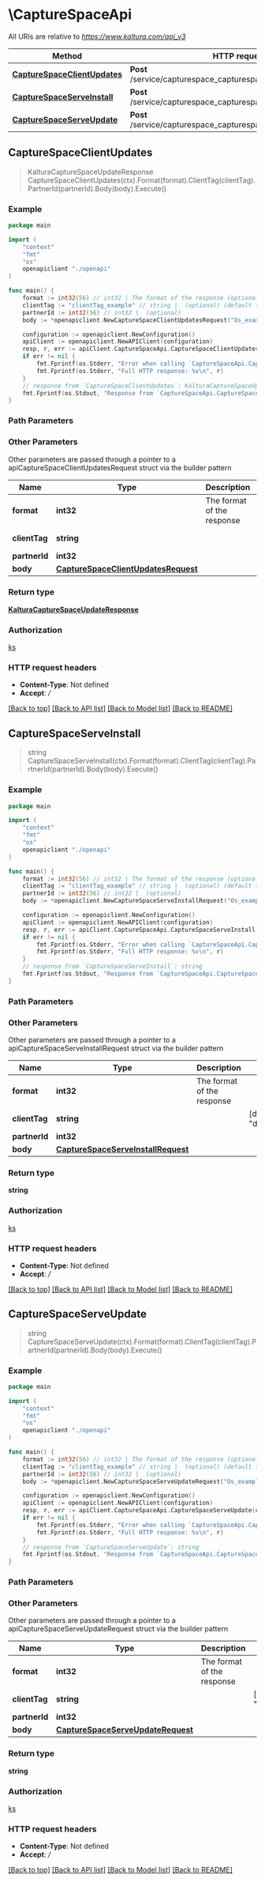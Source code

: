 # \CaptureSpaceApi

All URIs are relative to *https://www.kaltura.com/api_v3*

Method | HTTP request | Description
------------- | ------------- | -------------
[**CaptureSpaceClientUpdates**](CaptureSpaceApi.md#CaptureSpaceClientUpdates) | **Post** /service/capturespace_capturespace/action/clientUpdates | 
[**CaptureSpaceServeInstall**](CaptureSpaceApi.md#CaptureSpaceServeInstall) | **Post** /service/capturespace_capturespace/action/serveInstall | 
[**CaptureSpaceServeUpdate**](CaptureSpaceApi.md#CaptureSpaceServeUpdate) | **Post** /service/capturespace_capturespace/action/serveUpdate | 



## CaptureSpaceClientUpdates

> KalturaCaptureSpaceUpdateResponse CaptureSpaceClientUpdates(ctx).Format(format).ClientTag(clientTag).PartnerId(partnerId).Body(body).Execute()





### Example

```go
package main

import (
    "context"
    "fmt"
    "os"
    openapiclient "./openapi"
)

func main() {
    format := int32(56) // int32 | The format of the response (optional)
    clientTag := "clientTag_example" // string |  (optional) (default to "devkcom")
    partnerId := int32(56) // int32 |  (optional)
    body := *openapiclient.NewCaptureSpaceClientUpdatesRequest("Os_example", "Version_example") // CaptureSpaceClientUpdatesRequest |  (optional)

    configuration := openapiclient.NewConfiguration()
    apiClient := openapiclient.NewAPIClient(configuration)
    resp, r, err := apiClient.CaptureSpaceApi.CaptureSpaceClientUpdates(context.Background()).Format(format).ClientTag(clientTag).PartnerId(partnerId).Body(body).Execute()
    if err != nil {
        fmt.Fprintf(os.Stderr, "Error when calling `CaptureSpaceApi.CaptureSpaceClientUpdates``: %v\n", err)
        fmt.Fprintf(os.Stderr, "Full HTTP response: %v\n", r)
    }
    // response from `CaptureSpaceClientUpdates`: KalturaCaptureSpaceUpdateResponse
    fmt.Fprintf(os.Stdout, "Response from `CaptureSpaceApi.CaptureSpaceClientUpdates`: %v\n", resp)
}
```

### Path Parameters



### Other Parameters

Other parameters are passed through a pointer to a apiCaptureSpaceClientUpdatesRequest struct via the builder pattern


Name | Type | Description  | Notes
------------- | ------------- | ------------- | -------------
 **format** | **int32** | The format of the response | 
 **clientTag** | **string** |  | [default to &quot;devkcom&quot;]
 **partnerId** | **int32** |  | 
 **body** | [**CaptureSpaceClientUpdatesRequest**](CaptureSpaceClientUpdatesRequest.md) |  | 

### Return type

[**KalturaCaptureSpaceUpdateResponse**](KalturaCaptureSpaceUpdateResponse.md)

### Authorization

[ks](../README.md#ks)

### HTTP request headers

- **Content-Type**: Not defined
- **Accept**: */*

[[Back to top]](#) [[Back to API list]](../README.md#documentation-for-api-endpoints)
[[Back to Model list]](../README.md#documentation-for-models)
[[Back to README]](../README.md)


## CaptureSpaceServeInstall

> string CaptureSpaceServeInstall(ctx).Format(format).ClientTag(clientTag).PartnerId(partnerId).Body(body).Execute()





### Example

```go
package main

import (
    "context"
    "fmt"
    "os"
    openapiclient "./openapi"
)

func main() {
    format := int32(56) // int32 | The format of the response (optional)
    clientTag := "clientTag_example" // string |  (optional) (default to "devkcom")
    partnerId := int32(56) // int32 |  (optional)
    body := *openapiclient.NewCaptureSpaceServeInstallRequest("Os_example") // CaptureSpaceServeInstallRequest |  (optional)

    configuration := openapiclient.NewConfiguration()
    apiClient := openapiclient.NewAPIClient(configuration)
    resp, r, err := apiClient.CaptureSpaceApi.CaptureSpaceServeInstall(context.Background()).Format(format).ClientTag(clientTag).PartnerId(partnerId).Body(body).Execute()
    if err != nil {
        fmt.Fprintf(os.Stderr, "Error when calling `CaptureSpaceApi.CaptureSpaceServeInstall``: %v\n", err)
        fmt.Fprintf(os.Stderr, "Full HTTP response: %v\n", r)
    }
    // response from `CaptureSpaceServeInstall`: string
    fmt.Fprintf(os.Stdout, "Response from `CaptureSpaceApi.CaptureSpaceServeInstall`: %v\n", resp)
}
```

### Path Parameters



### Other Parameters

Other parameters are passed through a pointer to a apiCaptureSpaceServeInstallRequest struct via the builder pattern


Name | Type | Description  | Notes
------------- | ------------- | ------------- | -------------
 **format** | **int32** | The format of the response | 
 **clientTag** | **string** |  | [default to &quot;devkcom&quot;]
 **partnerId** | **int32** |  | 
 **body** | [**CaptureSpaceServeInstallRequest**](CaptureSpaceServeInstallRequest.md) |  | 

### Return type

**string**

### Authorization

[ks](../README.md#ks)

### HTTP request headers

- **Content-Type**: Not defined
- **Accept**: */*

[[Back to top]](#) [[Back to API list]](../README.md#documentation-for-api-endpoints)
[[Back to Model list]](../README.md#documentation-for-models)
[[Back to README]](../README.md)


## CaptureSpaceServeUpdate

> string CaptureSpaceServeUpdate(ctx).Format(format).ClientTag(clientTag).PartnerId(partnerId).Body(body).Execute()





### Example

```go
package main

import (
    "context"
    "fmt"
    "os"
    openapiclient "./openapi"
)

func main() {
    format := int32(56) // int32 | The format of the response (optional)
    clientTag := "clientTag_example" // string |  (optional) (default to "devkcom")
    partnerId := int32(56) // int32 |  (optional)
    body := *openapiclient.NewCaptureSpaceServeUpdateRequest("Os_example", "Version_example") // CaptureSpaceServeUpdateRequest |  (optional)

    configuration := openapiclient.NewConfiguration()
    apiClient := openapiclient.NewAPIClient(configuration)
    resp, r, err := apiClient.CaptureSpaceApi.CaptureSpaceServeUpdate(context.Background()).Format(format).ClientTag(clientTag).PartnerId(partnerId).Body(body).Execute()
    if err != nil {
        fmt.Fprintf(os.Stderr, "Error when calling `CaptureSpaceApi.CaptureSpaceServeUpdate``: %v\n", err)
        fmt.Fprintf(os.Stderr, "Full HTTP response: %v\n", r)
    }
    // response from `CaptureSpaceServeUpdate`: string
    fmt.Fprintf(os.Stdout, "Response from `CaptureSpaceApi.CaptureSpaceServeUpdate`: %v\n", resp)
}
```

### Path Parameters



### Other Parameters

Other parameters are passed through a pointer to a apiCaptureSpaceServeUpdateRequest struct via the builder pattern


Name | Type | Description  | Notes
------------- | ------------- | ------------- | -------------
 **format** | **int32** | The format of the response | 
 **clientTag** | **string** |  | [default to &quot;devkcom&quot;]
 **partnerId** | **int32** |  | 
 **body** | [**CaptureSpaceServeUpdateRequest**](CaptureSpaceServeUpdateRequest.md) |  | 

### Return type

**string**

### Authorization

[ks](../README.md#ks)

### HTTP request headers

- **Content-Type**: Not defined
- **Accept**: */*

[[Back to top]](#) [[Back to API list]](../README.md#documentation-for-api-endpoints)
[[Back to Model list]](../README.md#documentation-for-models)
[[Back to README]](../README.md)

